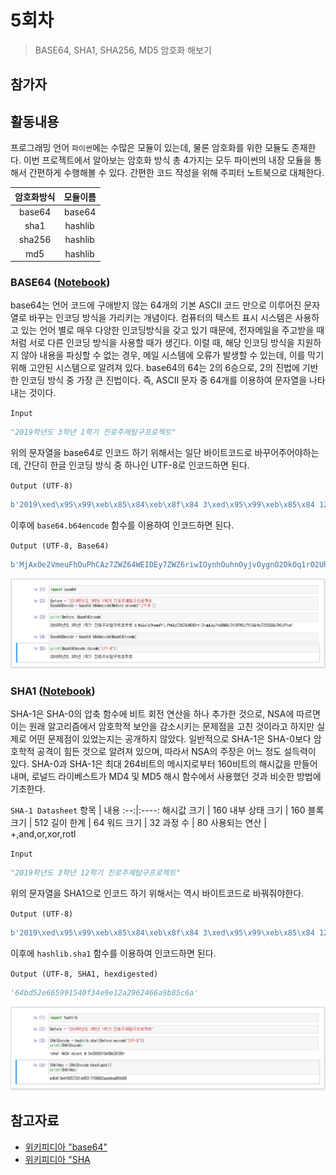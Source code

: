 # 5회차

> BASE64, SHA1, SHA256, MD5 암호화 해보기

## 참가자


## 활동내용

프로그래밍 언어 `파이썬`에는 수많은 모듈이 있는데, 물론 암호화를 위한 모듈도 존재한다. 이번 프로젝트에서 알아보는 암호화 방식 총 4가지는 모두 파이썬의 내장 모듈을 통해서 간편하게 수행해볼 수 있다. 간편한 코드 작성을 위해 주피터 노트북으로 대체한다.

암호화방식 | 모듈이름
:--------:|:-------:
base64 | base64
sha1 | hashlib
sha256 | hashlib
md5 | hashlib

### BASE64 ([Notebook](jupyter%20notebook/5일차-base64.ipynb))

base64는 언어 코드에 구애받지 않는 64개의 기본 ASCII 코드 만으로 이루어진 문자열로 바꾸는 인코딩 방식을 가리키는 개념이다. 컴퓨터의 텍스트 표시 시스템은 사용하고 있는 언어 별로 매우 다양한 인코딩방식을 갖고 있기 때문에, 전자메일을 주고받을 때처럼 서로 다른 인코딩 방식을 사용할 때가 생긴다. 이럴 때, 해당 인코딩 방식을 지원하지 않아 내용을 파싱할 수 없는 경우, 메일 시스템에 오류가 발생할 수 있는데, 이를 막기 위해 고안된 시스템으로 알려져 있다. base64의 64는 2의 6승으로, 2의 진법에 기반한 인코딩 방식 중 가장 큰 진법이다. 즉, ASCII 문자 중 64개를 이용하여 문자열을 나타내는 것이다.

`Input`
```py
"2019학년도 3학년 1학기 진로주제탐구프로젝트"
```

위의 문자열을 base64로 인코드 하기 위해서는 일단 바이트코드로 바꾸어주어야하는데, 간단히 한글 인코딩 방식 중 하나인 UTF-8로 인코드하면 된다. 

`Output (UTF-8)`
```py
b'2019\xed\x95\x99\xeb\x85\x84\xeb\x8f\x84 3\xed\x95\x99\xeb\x85\x84 12\xed\x95\x99\xea\xb8\xb0 \xec\xa7\x84\xeb\xa1\x9c\xec\xa3\xbc\xec\xa0\x9c\xed\x83\x90\xea\xb5\xac\xed\x94\x84\xeb\xa1\x9c\xec\xa0\x9d\xed\x8a\xb8'
```

이후에 `base64.b64encode` 함수를 이용하여 인코드하면 된다.

`Output (UTF-8, Base64)`
```py
b'MjAxOe2VmeuFhOuPhCAz7ZWZ64WEIDEy7ZWZ6riwIOynhOuhnOyjvOygnO2DkOq1rO2UhOuhnOygne2KuA=='
```


![](리소스/5일차-1.PNG)

### SHA1 ([Notebook](jupyter%20notebook/5일차-SHA1.ipynb))

SHA-1은 SHA-0의 압축 함수에 비트 회전 연산을 하나 추가한 것으로, NSA에 따르면 이는 원래 알고리즘에서 암호학적 보안을 감소시키는 문제점을 고친 것이라고 하지만 실제로 어떤 문제점이 있었는지는 공개하지 않았다. 일반적으로 SHA-1은 SHA-0보다 암호학적 공격이 힘든 것으로 알려져 있으며, 따라서 NSA의 주장은 어느 정도 설득력이 있다. SHA-0과 SHA-1은 최대 264비트의 메시지로부터 160비트의 해시값을 만들어 내며, 로널드 라이베스트가 MD4 및 MD5 해시 함수에서 사용했던 것과 비슷한 방법에 기초한다.

`SHA-1 Datasheet`
항목 | 내용
:--:|:----:
해시값 크기 | 160
내부 상태 크기 | 160
블록 크기 | 512
길이 한계 | 64
워드 크기 | 32
과정 수 | 80
사용되는 연산 | +,and,or,xor,rotl

`Input`
```py
"2019학년도 3학년 12학기 진로주제탐구프로젝트"
```

위의 문자열을 SHA1으로 인코드 하기 위해서는 역시 바이트코드로 바꿔줘야한다.

`Output (UTF-8)`
```py
b'2019\xed\x95\x99\xeb\x85\x84\xeb\x8f\x84 3\xed\x95\x99\xeb\x85\x84 12\xed\x95\x99\xea\xb8\xb0 \xec\xa7\x84\xeb\xa1\x9c\xec\xa3\xbc\xec\xa0\x9c\xed\x83\x90\xea\xb5\xac\xed\x94\x84\xeb\xa1\x9c\xec\xa0\x9d\xed\x8a\xb8'
```

이후에 `hashlib.sha1` 함수를 이용하여 인코드하면 된다.

`Output (UTF-8, SHA1, hexdigested)`
```py
'64bd52e665991540f34e9e12a2962466a9b85c6a'
```


![](리소스/5일차-2.PNG)


## 참고자료
- [위키피디아 "base64"](https://ko.wikipedia.org/wiki/%EB%B2%A0%EC%9D%B4%EC%8A%A464)
- [위키피디아 "SHA](https://ko.wikipedia.org/wiki/SHA)